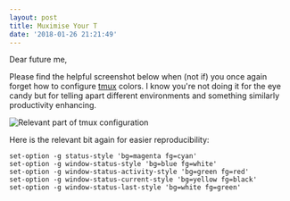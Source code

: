 ```yaml
---
layout: post
title: Muximise Your T
date: '2018-01-26 21:21:49'
---
```

Dear future me,

Please find the helpful screenshot below when (not if) you once again forget how to configure [tmux](https://github.com/tmux/tmux/wiki) colors. I know you're not doing it for the eye candy but for telling apart different environments and something similarly productivity enhancing.

![Relevant part of tmux configuration](/images/tmuxicorn.png)

Here is the relevant bit again for easier reproducibility:

```
set-option -g status-style 'bg=magenta fg=cyan'
set-option -g window-status-style 'bg=blue fg=white'
set-option -g window-status-activity-style 'bg=green fg=red'
set-option -g window-status-current-style 'bg=yellow fg=black'
set-option -g window-status-last-style 'bg=white fg=green'
```
